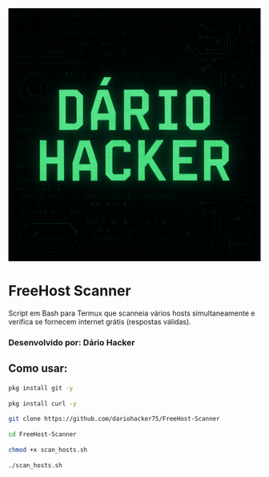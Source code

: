 <img src="dariohacker.png" alt="Imagem">
<h1> FreeHost Scanner</h1>

Script em Bash para Termux que scanneia vários hosts simultaneamente e verifica se fornecem internet grátis (respostas válidas).

### Desenvolvido por: Dário Hacker

## Como usar:

```bash
pkg install git -y
```
```bash
pkg install curl -y
```
```bash
git clone https://github.com/dariohacker75/FreeHost-Scanner
```
```bash
cd FreeHost-Scanner
```
```bash
chmod +x scan_hosts.sh
```
```bash
./scan_hosts.sh
```
